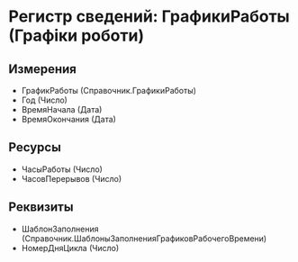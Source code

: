 ﻿# Регистр сведений: ГрафикиРаботы (Графіки роботи)

## Измерения

- ГрафикРаботы (Справочник.ГрафикиРаботы)
- Год (Число)
- ВремяНачала (Дата)
- ВремяОкончания (Дата)

## Ресурсы

- ЧасыРаботы (Число)
- ЧасовПерерывов (Число)

## Реквизиты

- ШаблонЗаполнения (Справочник.ШаблоныЗаполненияГрафиковРабочегоВремени)
- НомерДняЦикла (Число)

